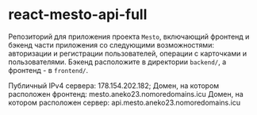 # react-mesto-api-full
Репозиторий для приложения проекта `Mesto`, включающий фронтенд и бэкенд части приложения со следующими возможностями: авторизации и регистрации пользователей, операции с карточками и пользователями. Бэкенд расположите в директории `backend/`, а фронтенд - в `frontend/`. 
  
Публичный IPv4 сервера: 178.154.202.182;
Домен, на котором расположен фронтенд: mesto.aneko23.nomoredomains.icu 
Домен, на котором расположен сервер: api.mesto.aneko23.nomoredomains.icu

